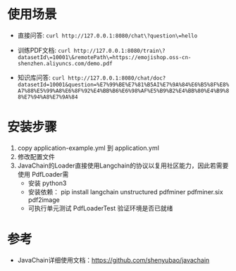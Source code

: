 # 使用场景
* 直接问答: `curl http://127.0.0.1:8080/chat\?question\=hello`


* 训练PDF文档: `curl http://127.0.0.1:8080/train\?datasetId\=10001\&remotePath\=https://emojishop.oss-cn-shenzhen.aliyuncs.com/demo.pdf`

* 知识库问答: `curl http://127.0.0.1:8080/chat/doc?datasetId=10001&question=%E7%99%BE%E7%81%B5AI%E7%9A%84%E6%B5%8F%E8%A7%88%E5%99%A8%E6%8F%92%E4%BB%B6%E6%98%AF%E5%B9%B2%E4%BB%80%E4%B9%88%E7%94%A8%E7%9A%84`


# 安装步骤
1. copy application-example.yml 到 application.yml
2. 修改配置文件
3. JavaChain的Loader直接使用Langchain的协议以复用社区能力，因此若需要使用 PdfLoader需
   * 安装 python3
   * 安装依赖： pip install langchain unstructured pdfminer pdfminer.six pdf2image
   * 可执行单元测试 PdfLoaderTest 验证环境是否已就绪

# 参考
* JavaChain详细使用文档：https://github.com/shenyubao/javachain